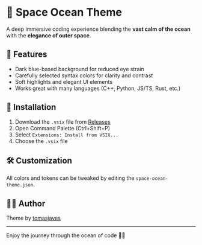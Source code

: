 # 🌌 Space Ocean Theme

A deep immersive coding experience blending the **vast calm of the ocean** with the **elegance of outer space**.

## 🧠 Features

- Dark blue-based background for reduced eye strain
- Carefully selected syntax colors for clarity and contrast
- Soft highlights and elegant UI elements
- Works great with many languages (C++, Python, JS/TS, Rust, etc.)

## 🚀 Installation

1. Download the `.vsix` file from [Releases](#)
2. Open Command Palette (Ctrl+Shift+P)
3. Select `Extensions: Install from VSIX...`
4. Choose the `.vsix` file

## 🛠️ Customization

All colors and tokens can be tweaked by editing the `space-ocean-theme.json`.

## 🧑‍💻 Author

Theme by [tomasjaves](https://github.com/tomasjaves)

---

Enjoy the journey through the ocean of code 🌊✨